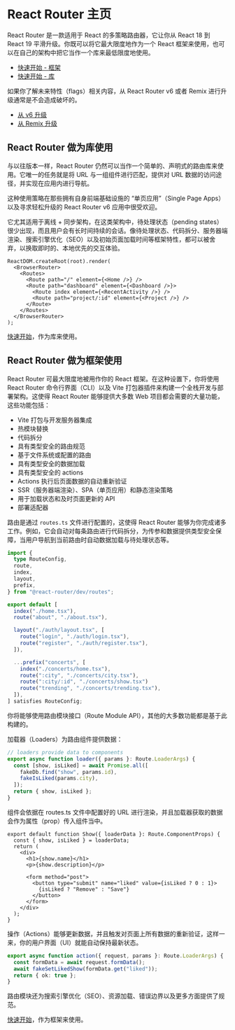 # React Router 主页

React Router 是一款适用于 React 的多策略路由器，它让你从 React 18 到 React 19 平滑升级。你既可以将它最大限度地作为一个 React 框架来使用，也可以在自己的架构中把它当作一个库来最低限度地使用。

- [快速开始 - 框架](/framework/installation)
- [快速开始 - 库](/library/installation)

如果你了解未来特性（flags）相关内容，从 React Router v6 或者 Remix 进行升级通常是不会造成破坏的。

- [从 v6 升级](../upgrading/v6)
- [从 Remix 升级](../upgrading/remix)

## React Router 做为库使用

与以往版本一样，React Router 仍然可以当作一个简单的、声明式的路由库来使用。它唯一的任务就是将 URL 与一组组件进行匹配，提供对 URL 数据的访问途径，并实现在应用内进行导航。

这种使用策略在那些拥有自身前端基础设施的 “单页应用”（Single Page Apps）以及寻求轻松升级的 React Router v6 应用中很受欢迎。

它尤其适用于离线 + 同步架构，在这类架构中，待处理状态（pending states）很少出现，而且用户会有长时间持续的会话。像待处理状态、代码拆分、服务器端渲染、搜索引擎优化（SEO）以及初始页面加载时间等框架特性，都可以被舍弃，以换取即时的、本地优先的交互体验。

```tsx
ReactDOM.createRoot(root).render(
  <BrowserRouter>
    <Routes>
      <Route path="/" element={<Home />} />
      <Route path="dashboard" element={<Dashboard />}>
        <Route index element={<RecentActivity />} />
        <Route path="project/:id" element={<Project />} />
      </Route>
    </Routes>
  </BrowserRouter>
);
```

[快速开始](../library/installation)，作为库来使用。

## React Router 做为框架使用

React Router 可最大限度地被用作你的 React 框架。在这种设置下，你将使用 React Router 命令行界面（CLI）以及 Vite 打包器插件来构建一个全栈开发与部署架构。这使得 React Router 能够提供大多数 Web 项目都会需要的大量功能，这些功能包括：

- Vite 打包与开发服务器集成
- 热模块替换
- 代码拆分
- 具有类型安全的路由规范
- 基于文件系统或配置的路由
- 具有类型安全的数据加载
- 具有类型安全的 actions
- Actions 执行后页面数据的自动重新验证
- SSR（服务器端渲染）、SPA（单页应用）和静态渲染策略
- 用于加载状态和及时页面更新的 API
- 部署适配器

路由是通过 `routes.ts` 文件进行配置的，这使得 React Router 能够为你完成诸多工作。例如，它会自动对每条路由进行代码拆分，为传参和数据提供类型安全保障，当用户导航到当前路由时自动数据加载与待处理状态等。

```ts
import {
  type RouteConfig,
  route,
  index,
  layout,
  prefix,
} from "@react-router/dev/routes";

export default [
  index("./home.tsx"),
  route("about", "./about.tsx"),

  layout("./auth/layout.tsx", [
    route("login", "./auth/login.tsx"),
    route("register", "./auth/register.tsx"),
  ]),

  ...prefix("concerts", [
    index("./concerts/home.tsx"),
    route(":city", "./concerts/city.tsx"),
    route(":city/:id", "./concerts/show.tsx")
    route("trending", "./concerts/trending.tsx"),
  ]),
] satisfies RouteConfig;
```

你将能够使用路由模块接口（Route Module API），其他的大多数功能都是基于此构建的。

加载器（Loaders）为路由组件提供数据：

```ts
// loaders provide data to components
export async function loader({ params }: Route.LoaderArgs) {
  const [show, isLiked] = await Promise.all([
    fakeDb.find("show", params.id),
    fakeIsLiked(params.city),
  ]);
  return { show, isLiked };
}
```

组件会依据在 routes.ts 文件中配置好的 URL 进行渲染，并且加载器获取的数据会作为属性（prop）传入组件当中。

```tsx
export default function Show({ loaderData }: Route.ComponentProps) {
  const { show, isLiked } = loaderData;
  return (
    <div>
      <h1>{show.name}</h1>
      <p>{show.description}</p>

      <form method="post">
        <button type="submit" name="liked" value={isLiked ? 0 : 1}>
          {isLiked ? "Remove" : "Save"}
        </button>
      </form>
    </div>
  );
}
```

操作（Actions）能够更新数据，并且触发对页面上所有数据的重新验证，这样一来，你的用户界面（UI）就能自动保持最新状态。

```ts
export async function action({ request, params }: Route.LoaderArgs) {
  const formData = await request.formData();
  await fakeSetLikedShow(formData.get("liked"));
  return { ok: true };
}
```

路由模块还为搜索引擎优化（SEO）、资源加载、错误边界以及更多方面提供了规范。

[快速开始](../framework/installation)，作为框架来使用。
